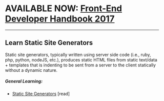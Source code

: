 # AVAILABLE NOW: [Front-End Developer Handbook 2017](https://frontendmasters.com/books/front-end-handbook/2017/)

***

## Learn Static Site Generators

Static site generators, typically written using server side code (i.e., ruby, php, python, nodeJS, etc.), produces static HTML files from static text/data + templates that is indenting to be sent from a server to the client statically without a dynamic nature.

##### General Learning:

* [Static Site Generators](http://www.oreilly.com/web-platform/free/static-site-generators.csp) [read]






















 






